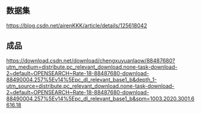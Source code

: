 ## 数据集
https://blog.csdn.net/airenKKK/article/details/125618042

## 成品
https://download.csdn.net/download/chengxuyuanlaow/88487680?utm_medium=distribute.pc_relevant_download.none-task-download-2~default~OPENSEARCH~Rate-18-88487680-download-88490004.257%5Ev14%5Epc_dl_relevant_base1_b&depth_1-utm_source=distribute.pc_relevant_download.none-task-download-2~default~OPENSEARCH~Rate-18-88487680-download-88490004.257%5Ev14%5Epc_dl_relevant_base1_b&spm=1003.2020.3001.6616.18
